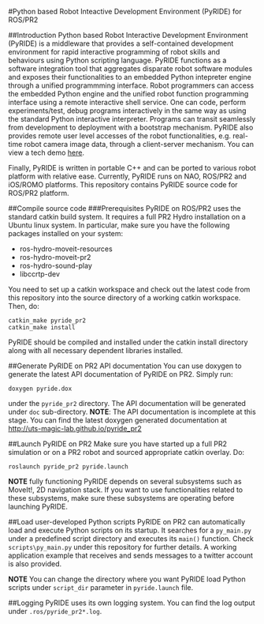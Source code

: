 #Python based Robot Inteactive Development Environment (PyRIDE) for ROS/PR2

##Introduction
Python based Robot Interactive Development Environment (PyRIDE) is a middleware that provides
a self-contained development environment for rapid interactive programming of robot skills 
and behaviours using Python scripting language. PyRIDE functions as a software integration 
tool that aggregates disparate robot software modules and exposes their functionalities to an
embedded Python intepreter engine through a unified programmming interface. Robot programmers
can access the embedded Python engine and the unified robot function programming interface
using a remote interactive shell service. One can code, perform experiments/test, debug 
programs interactively in the same way as using the standard Python interactive interpreter.
Programs can transit seamlessly from development to deployment with a bootstrap mechanism.
PyRIDE also provides remote user level accesses of the robot functionalities, e.g. real-time
robot camera image data, through a client-server mechanism. You can view a tech demo 
[here](https://www.youtube.com/watch?v=0DTB62lm8z4).

Finally, PyRIDE is written in portable C++ and can be ported to various robot platform with 
relative ease. Currently, PyRIDE runs on NAO, ROS/PR2 and iOS/ROMO platforms. This repository 
contains PyRIDE source code for ROS/PR2 platform.

##Compile source code
###Prerequisites
PyRIDE on ROS/PR2 uses the standard catkin build system. It requires a full PR2 Hydro 
installation on a Ubuntu linux system. In particular, make sure you have the following
packages installed on your system:

* ros-hydro-moveit-resources
* ros-hydro-moveit-pr2
* ros-hydro-sound-play
* libccrtp-dev

You need to set up a catkin workspace and check out the latest code from this repository
into the source directory of a working catkin workspace. Then, do:

```
catkin_make pyride_pr2
catkin_make install
```

PyRIDE should be compiled and installed under the catkin install directory along with
all necessary dependent libraries installed.

##Generate PyRIDE on PR2 API documentation
You can use doxygen to generate the latest API documentation of PyRIDE on PR2. Simply run:

```
doxygen pyride.dox
```
under the `pyride_pr2` directory. The API documentation will be generated under `doc` 
sub-directory. **NOTE**: The API documentation is incomplete at this stage. You can find the latest doxygen generated documentation at http://uts-magic-lab.github.io/pyride_pr2

##Launch PyRIDE on PR2
Make sure you have started up a full PR2 simulation or on a PR2 robot and sourced appropriate
catkin overlay. Do:

```
roslaunch pyride_pr2 pyride.launch
```

**NOTE** fully functioning PyRIDE depends on several subsystems such as MoveIt!, 2D navigation
stack. If you want to use functionalities related to these subsystems, make sure these 
subsystems are operating before launching PyRIDE.

##Load user-developed Python scripts
PyRIDE on PR2 can automatically load and execute Python scripts on its startup. It searches
for a ```py_main.py``` under a predefined script directory and executes its ```main()``` function.
Check ```scripts\py_main.py``` under this repository for further details. A working application
example that receives and sends messages to a twitter account is also provided.

**NOTE** You can change the directory where you want PyRIDE load Python scripts under ```script_dir```
parameter in ```pyride.launch``` file.

##Logging
PyRIDE uses its own logging system. You can find the log output under ```.ros/pyride_pr2*.log```.


